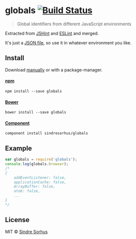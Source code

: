 # globals [![Build Status](https://secure.travis-ci.org/sindresorhus/globals.png?branch=master)](http://travis-ci.org/sindresorhus/globals)

> Global identifiers from different JavaScript environments

Extracted from [JSHint](https://github.com/jshint/jshint/blob/master/src/vars.js) and [ESLint](https://github.com/nzakas/eslint/blob/master/conf/environments.json) and merged.

It's just a [JSON file](globals.json), so use it in whatever environment you like.


## Install

Download [manually](https://github.com/sindresorhus/globals/releases) or with a package-manager.

#### [npm](https://npmjs.org/package/globals)

```
npm install --save globals
```

#### [Bower](http://bower.io)

```
bower install --save globals
```

#### [Component](https://github.com/component/component)

```
component install sindresorhus/globals
```


## Example

```js
var globals = require('globals');
console.log(globals.browser);
/*
{
	addEventListener: false,
	applicationCache: false,
	ArrayBuffer: false,
	atob: false,
	...
}
*/
```


## License

MIT © [Sindre Sorhus](http://sindresorhus.com)
